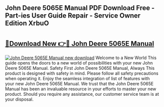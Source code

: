 ## John Deere 5065E Manual PDF Download Free - Part-ies User Guide Repair - Service Owner Edition XrbuO

# <h2><a href="http://bc92771.oget.top/?id=John+Deere+5065E+Manual">🔗Download New 👉🔴 John Deere 5065E Manual</a></h2>

[![John Deere 5065E Manual new download](https://i.imgur.com/5g1atiW.png)](http://bc92771.oget.top/?id=John+Deere+5065E+Manual)
Welcome to a New World This guide opens the doors to a new world of possibilities with your new John Deere 5065E Manual. Safety First John Deere 5065E Manual, Always This product is designed with safety in mind. Please follow all safety precautions when operating it. Enjoy the seamless integration of list of features with your new John Deere 5065E Manual. We trust that the John Deere 5065E Manual has been an invaluable resource in your efforts to master your new product. Should you require any assistance, our customer service team is at your disposal.
